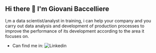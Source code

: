 ## Hi there 👋 I'm Giovani Baccelliere

<!--
**Gio10969/Gio10969** is a ✨ _special_ ✨ repository because its `README.md` (this file) appears on your GitHub profile.-->

I,m a data scientist/analyst in training, i can help your company and you carry out data analysis and development of production processes to improve the performance of its development according to the area it focuses on.
- Can find me in:
![Linkedin](https://img.shields.io/badge/linkedin?style=plastic&color=blue&link=https%3A%2F%2Fwww.linkedin.com%2Fin%2Fgio10969%2F)</br>



